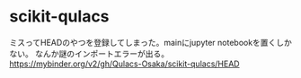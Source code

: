 # scikit-qulacs


ミスってHEADのやつを登録してしまった。mainにjupyter notebookを置くしかない。
なんか謎のインポートエラーが出る。
https://mybinder.org/v2/gh/Qulacs-Osaka/scikit-qulacs/HEAD
